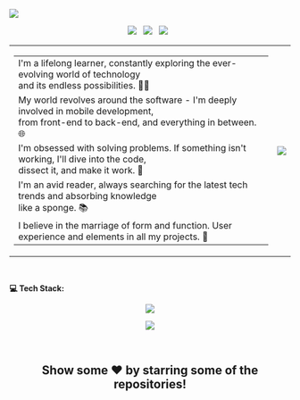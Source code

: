 ![](https://media.discordapp.net/attachments/714398127662039080/1154079055885381644/banner.png)

<p align="center">
<a href="#"><img src="https://komarev.com/ghpvc/?username=subrotokumar&style=for-the-badge"></a> &nbsp;
<a href="https://www.twitter.com/isubrotokumar"><img src="https://img.shields.io/badge/Twitter-1DA1F2?style=for-the-badge&logo=twitter&logoColor=white"></a> &nbsp;
<!-- <a href="https://www.instagram.com/isubrotokumar"><img src="https://img.shields.io/badge/Instagram-E4405F?style=for-the-badge&logo=instagram&logoColor=white"></a> &nbsp; -->
<a href="https://www.linkedin.com/in/kumarsubroto"><img src="https://img.shields.io/badge/LinkedIn-0077B5?style=for-the-badge&logo=linkedin&logoColor=white"></a> &nbsp;
</p>

<Table>
  <tr>
    <td>
                  <Table width="50%">
                    <tr><td>
                        I'm a lifelong learner, constantly exploring the ever-evolving world of technology<br> and its endless possibilities. 👨‍💻
                    </td></tr>
                    <tr><td>
                        My world revolves around the software - I'm deeply involved in mobile development, <br>from front-end to back-end, and everything in between. 🌐  
                    </td></tr>
                     <tr><td>
                       I'm obsessed with solving problems. If something isn't working, I'll dive into the code,<br> dissect it, and make it work. 🔧   
                    </td></tr>
                    <tr><td>
                      I'm an avid reader, always searching for the latest tech trends and absorbing knowledge<br> like a sponge. 📚     
                    </td></tr>
                      <tr><td>
                       I believe in the marriage of form and function. User experience and <design are key <br>elements in all my projects. 🎨  
                    </td></tr>
                  </Table>
    </td>
     <td>
      <img src="https://user-images.githubusercontent.com/95968368/183289298-957af452-56c4-452a-b742-e2287a480753.png">
    </td>
  
  </tr>
</Table>
<br>

**💻 Tech Stack:**

<p align="center">
  <a href="https://skillicons.dev">
    <img src="https://skillicons.dev/icons?i=java,go,javascript,typescript,html,css,vim,bash,git,docker,linux" />
  </a>
</p>

<p align="center">
  <a href="https://skillicons.dev">
    <img src="https://skillicons.dev/icons?i=flutter,dart,tailwind,react,nextjs,nodejs,express,graphql,mongo,postgres,firebase,appwrite,androidstudio" />
  </a>
</p>

<!-- BLOG-POST-LIST:START -->
<!-- BLOG-POST-LIST:END -->  

<br>
<!--
<details>
<summary><strong>STATS</strong></summary>
<br>
<p align="center">
<img align="center" width="45%" src="https://github-readme-stats.vercel.app/api?username=subrotokumar&show_icons=true&theme=swift" alt="subrotokumar" /><img align="center" width="47.5%" src="https://github-readme-streak-stats.herokuapp.com/?user=subrotokumar&theme=swift&hide_border=false"  alt="subrotokumar" />
</p>
<p align="center">
<img align="center" width="50%" src="https://github-readme-stats.vercel.app/api/top-langs?username=subrotokumar&show_icons=true&locale=en&layout=compact" alt="subrotokumar" />
</p>
</details>
-->


<h2 align="center"> Show some ❤️ by starring some of the repositories! </h2>  
